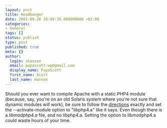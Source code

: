 ```yaml
---
layout: post
title: Headbanger
date: 2001-09-26 20:09:39.000000000 +02:00
categories:
- General
tags: []
status: publish
type: post
published: true
meta: {}
author:
  login: shanson
  email: papascott-wp@gmail.com
  display_name: PapaScott
  first_name: Scott
  last_name: Hanson
---
```

<p>Should you ever want to compile Apache with a static PHP4 module (because, say, you're on an old Solaris system where you're not sure that dynamic modules will work), be sure to follow the <a href="http://www.php.net/manual/en/install.apache.php">directions</a> exactly and set the --activate-module option to "libphp4.a" like it says. Even though there is a <i>libmodphp4.a</i> file, and no  libphp4.a. Setting the option to libmodphp4.a could waste hours of your time.</p>
